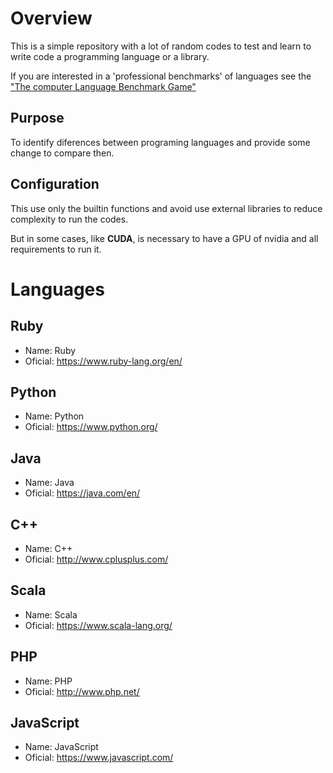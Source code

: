 # Overview

This is a simple repository with a lot of random codes to test and learn to write code a programming language or a library.

If you are interested in a 'professional benchmarks' of languages see the ["The computer Language Benchmark Game"](https://benchmarksgame-team.pages.debian.net/benchmarksgame/)

## Purpose

To identify diferences between programing languages and provide some change to compare then.

## Configuration

This use only the builtin functions and avoid use external libraries to reduce complexity to run the codes.

But in some cases, like **CUDA**, is necessary to have a GPU of nvidia and all requirements to run it.

# Languages

## Ruby
- Name: Ruby
- Oficial: https://www.ruby-lang.org/en/
## Python
- Name: Python
- Oficial: https://www.python.org/
## Java
- Name: Java
- Oficial: https://java.com/en/
## C++
- Name: C++
- Oficial: http://www.cplusplus.com/
## Scala
- Name: Scala
- Oficial: https://www.scala-lang.org/
## PHP
- Name: PHP
- Oficial: http://www.php.net/
## JavaScript
- Name: JavaScript
- Oficial: https://www.javascript.com/
